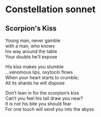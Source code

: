 # Constellation sonnet

## Scorpion's Kiss
Young man, never gamble  
with a man, who knows  
his way around the table   
Your doubts he’ll expose  

His kiss makes you stumble   
...venomous lips, oxytocin flows   
When your heart starts to crumble;   
All its shards he will dispose  

Don’t lean in for the scorpion’s kiss   
Can’t you feel his tail draw you near?  
It is not his bite you should fear  
For one touch will send you into the abyss



